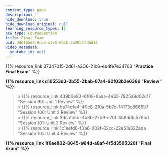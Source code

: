```yaml
---
content_type: page
description: ''
hide_download: true
hide_download_original: null
learning_resource_types: []
ocw_type: CourseSection
title: Final Exam
uid: dd6fb5d9-0caa-c5e5-061b-3b20b27d5d15
video_metadata:
  youtube_id: null
---
```


{{% resource_link 37347015-2d61-a306-21c6-ebdfe7e34763 "**Practice Final Exam**" %}}

**{{% resource_link d16553d3-0b55-2bab-87a4-60f03b2e6366 "Review" %}}**

> » {{% resource_link 439b0e93-6f08-6aaa-4e33-7925a9d02c17 "Session 99: Unit 1 Review" %}}  
> » {{% resource_link ba74dfa4-49c8-210a-5b7d-14173c6666b7 "Session 100: Unit 2 Review" %}}  
> » {{% resource_link 3dcafa5b-3b8b-27b9-e70f-458ddfc579bd "Session 101: Unit 3 Review" %}}  
> » {{% resource_link 1c1eefd6-f3a6-602f-82cc-22e51a322ada "Session 102: Unit 4 Review" %}}

**{{% resource_link 1f6ae802-8645-a64d-a8af-4f5d3595326f "Final Exam" %}}**